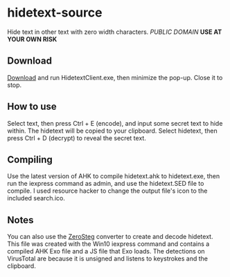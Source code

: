 # hidetext-source
Hide text in other text with zero width characters. _PUBLIC DOMAIN_
**USE AT YOUR OWN RISK**

## Download
[Download](https://github.com/jerbear2008/hidetext-source/raw/main/HidetextClient.exe) and run HidetextClient.exe, then minimize the pop-up. Close it to stop.

## How to use
Select text, then press Ctrl + E (encode), and input some secret text to hide within. 
The hidetext will be copied to your clipboard. Select hidetext, then press Ctrl + D (decrypt) to reveal the secret text.

## Compiling
Use the latest version of AHK to compile hidetext.ahk to hidetext.exe, then run the iexpress command as admin, and use the hidetext.SED file to compile. I used resource hacker to change the output file's icon to the included search.ico.

## Notes
You can also use the [ZeroSteg](https://nosajmik.codes/zerosteg/) converter to create and decode hidetext.
This file was created with the Win10 iexpress command and contains a compiled AHK Exo file and a JS file that Exo loads. The detections on VirusTotal are because it is unsigned and listens to keystrokes and the clipboard.
